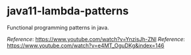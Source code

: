 # java11-lambda-patterns
Functional programming patterns in java.

_Reference_: https://www.youtube.com/watch?v=YnzisJh-ZNI
_Reference_: https://www.youtube.com/watch?v=e4MT_OguDKg&index=146